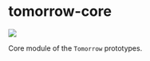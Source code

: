 # tomorrow-core
[![](http://www.wtfpl.net/wp-content/uploads/2012/12/wtfpl-badge-2.png)](http://www.wtfpl.net/)

Core module of the `Tomorrow` prototypes.